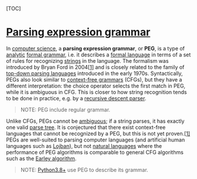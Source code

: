 [TOC]



# [Parsing expression grammar](https://en.wikipedia.org/wiki/Parsing_expression_grammar#Implementing_parsers_from_parsing_expression_grammars)

In [computer science](https://en.wikipedia.org/wiki/Computer_science), a **parsing expression grammar**, or **PEG**, is a type of [analytic](https://en.wikipedia.org/wiki/Formal_grammar#Analytic_grammars) [formal grammar](https://en.wikipedia.org/wiki/Formal_grammar), i.e. it describes a [formal language](https://en.wikipedia.org/wiki/Formal_language) in terms of a set of rules for recognizing [strings](https://en.wikipedia.org/wiki/String_(computer_science)) in the language. The formalism was introduced by Bryan Ford in 2004[[1\]](https://en.wikipedia.org/wiki/Parsing_expression_grammar#cite_note-For04-1) and is closely related to the family of [top-down parsing languages](https://en.wikipedia.org/wiki/Top-down_parsing_language) introduced in the early 1970s. Syntactically, PEGs also look similar to [context-free grammars](https://en.wikipedia.org/wiki/Context-free_grammar) (CFGs), but they have a different interpretation: the choice operator selects the first match in PEG, while it is ambiguous in CFG. This is closer to how string recognition tends to be done in practice, e.g. by a [recursive descent parser](https://en.wikipedia.org/wiki/Recursive_descent_parser).

> NOTE: PEG include regular grammar.

Unlike CFGs, PEGs cannot be [ambiguous](https://en.wikipedia.org/wiki/Ambiguous_grammar); if a string parses, it has exactly one valid [parse tree](https://en.wikipedia.org/wiki/Parse_tree). It is conjectured that there exist context-free languages that cannot be recognized by a PEG, but this is not yet proven.[[1\]](https://en.wikipedia.org/wiki/Parsing_expression_grammar#cite_note-For04-1) PEGs are well-suited to parsing computer languages (and artificial human languages such as [Lojban](https://en.wikipedia.org/wiki/Lojban)), but not [natural languages](https://en.wikipedia.org/wiki/Natural_language) where the performance of PEG algorithms is comparable to general CFG algorithms such as the [Earley algorithm](https://en.wikipedia.org/wiki/Earley_algorithm).

> NOTE: [Python3.8+](https://docs.python.org/3/reference/grammar.html) use PEG to describe its grammar.